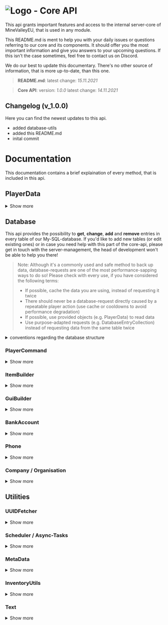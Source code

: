 # ![Logo](http://minevalley.eu/images/style-12/favicon.ico) - Core API 
This api grants important features and access to the internal server-core of MineValleyEU, that is used in any module.

This README.md is ment to help you with your daily issues or questions referring to our core and its components. It should offer you the most important information and give you answers to your upcoming questions. If this isn't the case sometimes, feel free to contact us on Discord.

We do our best to update this documentary. There's no other source of information, that is more up-to-date, than this one.

> **README.md**:
> latest change: _15.11.2021_

> **Core API**:
> version: _1.0.0_
> latest change: _14.11.2021_

## Changelog (v_1.0.0)
Here you can find the newest updates to this api.
- added database-utils
- added this README.md
- inital commit

# Documentation
This documentation contains a brief explaination of every method, that is included in this api.

## PlayerData
<details><summary>Show more</summary>
There's text following here...
</details>

## Database
This api provides the possibility to **get**, **change**, **add** and **remove** entries in every table of our My-SQL-database. If you'd like to add new tables (or edit existing ones) or in case you need help with this part of the core-api, please get in touch with the server-management, the head of development won't be able to help you there!

> Note:
> Although it's a commonly used and safe method to back up data, database-requests are one of the most performance-sapping ways to do so!
> Please check with every use, if you have considered the following terms:
> - If possible, cache the data you are using, instead of requesting it twice
> - There should never be a database-request directly caused by a repeatable player action (use cache or cooldowns to avoid performance degradation)
> - If possible, use provided objects (e.g. PlayerData) to read data
> - Use purpose-adapted requests (e.g. DatabaseEntryCollection) instead of requesting data from the same table twice

<details><summary>conventions regarding the database structure</summary>

The conventions for our database are not as strict as our code conventions, but we recommend that you adhere to them in order to be able to work together with other developers...

- Column- and tablenames should be written in english and should be understandable without further knowledge about the plugin using it. Please only use lowercase letters and underscores. You can separate multiple words with underscores: 'company_name', 'unique_id'.

- Please don't use other data types than String (or Text), Integer, Double or Boolean (is automatically translated to Integer).
If you want to safe other types, convert them to json-Strings.
Inventories can be converted to Strings via the provided InventoryUtils-class.
Locations are often converted to Strings using custom hashing-methods, which is fine.

- Every table should have at least one column with a primary-key, therefor you should always use some kind of id (e.g. player-id, uniqueIds).
</details>

### PlayerCommand
<details><summary>Show more</summary>
There's text following here...
</details>

### ItemBuilder
<details><summary>Show more</summary>
There's text following here...
</details>

### GuiBuilder
<details><summary>Show more</summary>
There's text following here...
</details>

### BankAccount
<details><summary>Show more</summary>
There's text following here...
</details>

### Phone
<details><summary>Show more</summary>
There's text following here...
</details>

### Company / Organisation
<details><summary>Show more</summary>
There's text following here...
</details>

## Utilities

### UUIDFetcher
<details><summary>Show more</summary>
There's text following here...
</details>

### Scheduler / Async-Tasks
<details><summary>Show more</summary>
There's text following here...
</details>

### MetaData
<details><summary>Show more</summary>
There's text following here...
</details>

### InventoryUtils
<details><summary>Show more</summary>
There's text following here...
</details>

### Text
<details><summary>Show more</summary>
There's text following here...
</details>
